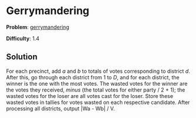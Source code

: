# Gerrymandering

**Problem**: [gerrymandering](https://open.kattis.com/problems/gerrymandering)

**Difficulty**: 1.4

## Solution

For each precinct, add *a* and *b* to totals of votes corresponding to district *d*. After this, go through each district from 1 to *D*, and for each district, the winner is the one with the most votes. The wasted votes for the winner are the votes they received, *minus* (the total votes for either party / 2 + 1); the wasted votes for the loser are all votes cast for the loser. Store these wasted votes in tallies for votes wasted on each respective candidate. After processing all districts, output |Wa - Wb| / V.
